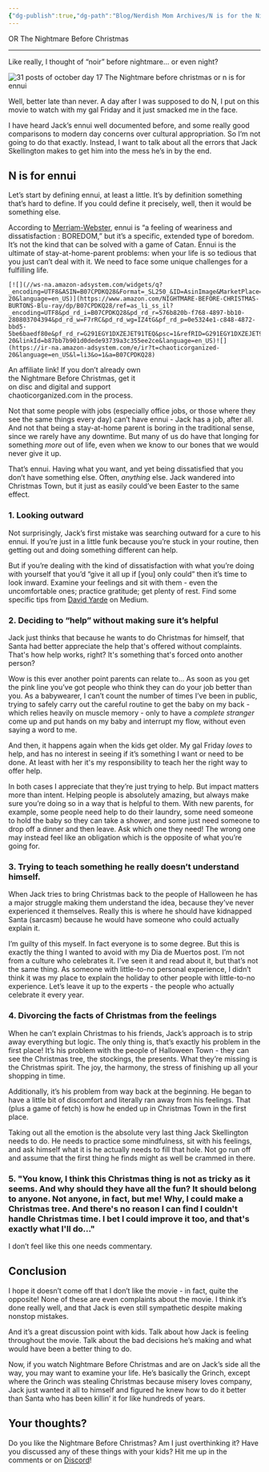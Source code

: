 ```yaml
---
{"dg-publish":true,"dg-path":"Blog/Nerdish Mom Archives/N is for the Nightmare Before Christmas.md","permalink":"/blog/nerdish-mom-archives/n-is-for-the-nightmare-before-christmas/","title":"Wait! I figured it out… N is for eNNui","noteIcon":"","created":"","updated":"2023-07-10T19:07:47.108-04:00"}
---
```



OR The Nightmare Before Christmas

* * *

Like really, I thought of “noir” before nightmare... or even night?

![31 posts of october day 17 The Nightmare before christmas or n is for ennui](https://lh5.googleusercontent.com/BqmDK1ES0K6spxShLj3DI8Oa0xwoDH3sU85EC-StJpsT23z6Hab5A1V8zDuNPoBQw-YWs_4gjgCEWWe_HNiK5wS0mxPwpV_vLn3ZEl4AsyFr_kigbK6zhRMt8CwJKb4nLQYl4Chi)

Well, better late than never. A day after I was supposed to do N, I put on this movie to watch with my gal Friday and it just smacked me in the face.

I have heard Jack’s ennui well documented before, and some really good comparisons to modern day concerns over cultural appropriation. So I’m not going to do that exactly. Instead, I want to talk about all the errors that Jack Skellington makes to get him into the mess he’s in by the end.

## **N is for ennui**

Let’s start by defining ennui, at least a little. It’s by definition something that’s hard to define. If you could define it precisely, well, then it would be something else.

According to [Merriam-Webster](https://www.merriam-webster.com/dictionary/ennui), ennui is “a feeling of weariness and dissatisfaction : BOREDOM,” but it’s a specific, extended type of boredom. It’s not the kind that can be solved with a game of Catan. Ennui is the ultimate of stay-at-home-parent problems: when your life is so tedious that you just can’t deal with it. We need to face some unique challenges for a fulfilling life. 
```
[![](//ws-na.amazon-adsystem.com/widgets/q?_encoding=UTF8&ASIN=B07CPDKQ28&Format=_SL250_&ID=AsinImage&MarketPlace=US&ServiceVersion=20070822&WS=1&tag=chaoticorganized-20&language=en_US)](https://www.amazon.com/NIGHTMARE-BEFORE-CHRISTMAS-BURTONS-Blu-ray/dp/B07CPDKQ28/ref=as_li_ss_il?_encoding=UTF8&pd_rd_i=B07CPDKQ28&pd_rd_r=576b820b-f768-4897-bb10-280803704394&pd_rd_w=F7rRC&pd_rd_wg=IZ4tG&pf_rd_p=0e5324e1-c848-4872-bbd5-5be6baedf80e&pf_rd_r=G291EGY1DXZEJET91TEQ&psc=1&refRID=G291EGY1DXZEJET91TEQ&linkCode=li3&tag=chaoticorganized-20&linkId=b87bb7b901d0dede93739a3c355ee2ce&language=en_US)![](https://ir-na.amazon-adsystem.com/e/ir?t=chaoticorganized-20&language=en_US&l=li3&o=1&a=B07CPDKQ28) 
```
An affiliate link! If you don’t already own  
the Nightmare Before Christmas, get it  
on disc and digital and support  
chaoticorganized.com in the process.

Not that some people with jobs (especially office jobs, or those where they see the same things every day) can’t have ennui - Jack has a job, after all. And not that being a stay-at-home parent is boring in the traditional sense, since we rarely have any downtime. But many of us do have that longing for something _more_ out of life, even when we know to our bones that we would never give it up. 

That’s ennui. Having what you want, and yet being dissatisfied that you don’t have something else. Often, _anything_ else. Jack wandered into Christmas Town, but it just as easily could’ve been Easter to the same effect.

### 1\. **Looking outward**

Not surprisingly, Jack’s first mistake was searching outward for a cure to his ennui. If you’re just in a little funk because you’re stuck in your routine, then getting out and doing something different can help. 

But if you’re dealing with the kind of dissatisfaction with what you’re doing with yourself that you’d “give it all up if \[you\] only could” then it’s time to look inward. Examine your feelings and sit with them - even the uncomfortable ones; practice gratitude; get plenty of rest. Find some specific tips from [David Yarde](https://medium.com/better-humans/breaking-the-bounds-of-ennui-cfe9e20e8089) on Medium.

### 2\. **Deciding to “help” without making sure it’s helpful**

Jack just thinks that because he wants to do Christmas for himself, that Santa had better appreciate the help that's offered without complaints. That's how help works, right? It's something that's forced onto another person?

Wow is this ever another point parents can relate to… As soon as you get the pink line you’ve got people who think they can do your job better than you. As a babywearer, I can’t count the number of times I’ve been in public, trying to safely carry out the careful routine to get the baby on my back - which relies heavily on muscle memory - only to have a _complete stranger_ come up and put hands on my baby and interrupt my flow, without even saying a word to me.

And then, it happens again when the kids get older. My gal Friday _loves_ to help, and has no interest in seeing if it’s something I want or need to be done. At least with her it's my responsibility to teach her the right way to offer help.

In both cases I appreciate that they’re just trying to help. But impact matters more than intent. Helping people is absolutely amazing, but always make sure you’re doing so in a way that is helpful to them. With new parents, for example, some people need help to do their laundry, some need someone to hold the baby so they can take a shower, and some just need someone to drop off a dinner and then leave. Ask which one they need! The wrong one may instead feel like an obligation which is the opposite of what you’re going for.

### 3\. **Trying to teach something he really doesn’t understand himself.**

When Jack tries to bring Christmas back to the people of Halloween he has a major struggle making them understand the idea, because they’ve never experienced it themselves. Really this is where he should have kidnapped Santa (sarcasm) because he would have someone who could actually explain it.

I’m guilty of this myself. In fact everyone is to some degree. But this is exactly the thing I wanted to avoid with my Dia de Muertos post. I’m not from a culture who celebrates it. I’ve seen it and read about it, but that’s not the same thing. As someone with little-to-no personal experience, I didn’t think it was my place to explain the holiday to other people with little-to-no experience. Let’s leave it up to the experts - the people who actually celebrate it every year.

### **4\. Divorcing the facts of Christmas from the feelings**

When he can’t explain Christmas to his friends, Jack’s approach is to strip away everything but logic. The only thing is, that’s exactly his problem in the first place! It’s his problem with the people of Halloween Town - they can see the Christmas tree, the stockings, the presents. What they’re missing is the Christmas spirit. The joy, the harmony, the stress of finishing up all your shopping in time.

Additionally, it’s his problem from way back at the beginning. He began to have a little bit of discomfort and literally ran away from his feelings. That (plus a game of fetch) is how he ended up in Christmas Town in the first place.

Taking out all the emotion is the absolute very last thing Jack Skellington needs to do. He needs to practice some mindfulness, sit with his feelings, and ask himself what it is he actually needs to fill that hole. Not go run off and assume that the first thing he finds might as well be crammed in there.

### 5. "**You know, I think this Christmas thing is not as tricky as it seems. And why should they have all the fun? It should belong to anyone. Not anyone, in fact, but me! Why, I could make a Christmas tree. And there's no reason I can find I couldn't handle Christmas time. I bet I could improve it too, and that's exactly what I'll do...**"

I don’t feel like this one needs commentary.

## **Conclusion**

I hope it doesn’t come off that I don’t like the movie - in fact, quite the opposite! None of these are even complaints about the movie. I think it’s done really well, and that Jack is even still sympathetic despite making nonstop mistakes. 

And it’s a great discussion point with kids. Talk about how Jack is feeling throughout the movie. Talk about the bad decisions he’s making and what would have been a better thing to do.

Now, if you watch Nightmare Before Christmas and are on Jack’s side all the way, you may want to examine your life. He’s basically the Grinch, except where the Grinch was stealing Christmas because misery loves company, Jack just wanted it all to himself and figured he knew how to do it better than Santa who has been killin’ it for like hundreds of years.

## **Your thoughts?**

Do you like the Nightmare Before Christmas? Am I just overthinking it? Have you discussed any of these things with your kids? Hit me up in the comments or on [Discord](https://discord.gg/JkPbnhb)!
